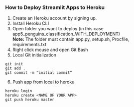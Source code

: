 ### How to Deploy Streamlit Apps to Heroku

1. Create an Heroku account by signing up.
2. Install Heroku CLI
3. Open folder you want to deploy (in this case app5_penguins_classification_WITH_DEPLOYMENT)<br>
<b>Note:</b> The folder must contain app.py, setup.sh, Procfile, requirements.txt
4. Right click mouse and open Git Bash
5. Local Git initialization
```
git init
git add .
git commit -m “initial commit”
```
6. Push app from local to heroku
```
heroku login
heroku create <NAME OF YOUR APP>
git push heroku master
```
